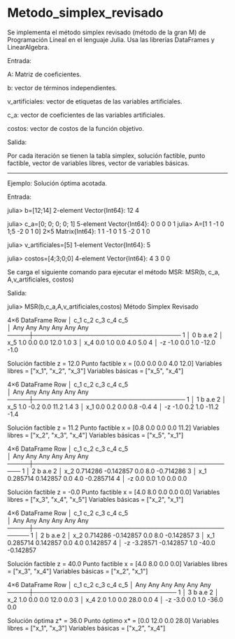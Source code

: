 # Metodo_simplex_revisado
Se implementa el método simplex revisado (método de la gran M) de Programación Lineal en el lenguaje Julia. Usa las librerías DataFrames y LinearAlgebra.

Entrada:

  A: Matriz de coeficientes.

  b: vector de términos independientes.

  v_artificiales: vector de etiquetas de las variables artificiales.

  c_a: vector de coeficientes de las variables artificiales.

  costos: vector de costos de la función objetivo.

Salida:

Por cada iteración se tienen la tabla simplex, solución factible, punto factible, vector de variables libres, vector de variables básicas.

__________________________________________________________________________________________________________________________________________________________________

Ejemplo: Solución óptima acotada.

Entrada:

julia> b=[12;14]
2-element Vector{Int64}:
 12
  4

julia> c_a=[0; 0; 0; 0; 1]
5-element Vector{Int64}:
 0
 0
 0
 0
 1
 julia> A=[1 1 -1 0 1;5 -2 0 1 0]
2×5 Matrix{Int64}:
 1   1  -1  0  1
 5  -2   0  1  0

julia> v_artificiales=[5]
1-element Vector{Int64}:
 5

julia> costos=[4;3;0;0]
4-element Vector{Int64}:
 4
 3
 0
 0

 Se carga el siguiente comando para ejecutar el método MSR: MSR(b, c_a, A,v_artificiales, costos)
 
 Salida:
 
 julia> MSR(b,c_a,A,v_artificiales,costos)
         Método Simplex Revisado


4×6 DataFrame
 Row │      c_1   c_2  c_3  c_4    c_5  
     │ Any  Any   Any  Any  Any    Any  
─────┼──────────────────────────────────
   1 │  0                     b    a.e
   2 │ x_5  1.0   0.0  0.0  12.0   1.0
   3 │ x_4  0.0   1.0  0.0  4.0    5.0
   4 │ -z   -1.0  0.0  1.0  -12.0  -1.0

Solución factible z = 12.0
Punto factible x = [0.0 0.0 0.0 4.0 12.0]
Variables libres = ["x_1", "x_2", "x_3"]
Variables básicas = ["x_5", "x_4"]

4×6 DataFrame
 Row │      c_1   c_2   c_3  c_4    c_5  
     │ Any  Any   Any   Any  Any    Any  
─────┼───────────────────────────────────
   1 │  1                      b    a.e
   2 │ x_5  1.0   -0.2  0.0  11.2   1.4
   3 │ x_1  0.0   0.2   0.0  0.8    -0.4
   4 │ -z   -1.0  0.2   1.0  -11.2  -1.4

Solución factible z = 11.2
Punto factible x = [0.8 0.0 0.0 0.0 11.2]
Variables libres = ["x_2", "x_3", "x_4"]
Variables básicas = ["x_5", "x_1"]

4×6 DataFrame
 Row │      c_1       c_2        c_3  c_4  c_5       
     │ Any  Any       Any        Any  Any  Any       
─────┼───────────────────────────────────────────────
   1 │  2                               b  a.e
   2 │ x_2  0.714286  -0.142857  0.0  8.0  -0.714286
   3 │ x_1  0.285714  0.142857   0.0  4.0  -0.285714
   4 │ -z   0.0       0.0        1.0  0.0  0.0

Solución factible z = -0.0
Punto factible x = [4.0 8.0 0.0 0.0 0.0]
Variables libres = ["x_3", "x_4", "x_5"]
Variables básicas = ["x_2", "x_1"]

4×6 DataFrame
 Row │      c_1       c_2        c_3  c_4    c_5       
     │ Any  Any       Any        Any  Any    Any       
─────┼─────────────────────────────────────────────────
   1 │  2                               b    a.e
   2 │ x_2  0.714286  -0.142857  0.0  8.0    -0.142857
   3 │ x_1  0.285714  0.142857   0.0  4.0    0.142857
   4 │ -z   -3.28571  -0.142857  1.0  -40.0  -0.142857

Solución factible z = 40.0
Punto factible x = [4.0 8.0 0.0 0.0]
Variables libres = ["x_3", "x_4"]
Variables básicas = ["x_2", "x_1"]

4×6 DataFrame
 Row │      c_1   c_2  c_3  c_4    c_5 
     │ Any  Any   Any  Any  Any    Any 
─────┼─────────────────────────────────
   1 │  3                     b    a.e
   2 │ x_2  1.0   0.0  0.0  12.0   0.0
   3 │ x_4  2.0   1.0  0.0  28.0   0.0
   4 │ -z   -3.0  0.0  1.0  -36.0  0.0

Solución óptima z* = 36.0
Punto óptimo x* = [0.0 12.0 0.0 28.0]
Variables libres = ["x_1", "x_3"]
Variables básicas = ["x_2", "x_4"]
